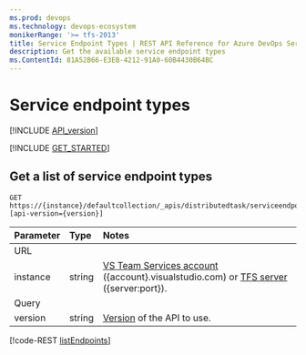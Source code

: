 ```yaml
---
ms.prod: devops
ms.technology: devops-ecosystem
monikerRange: '>= tfs-2013'
title: Service Endpoint Types | REST API Reference for Azure DevOps Services and Team Foundation Server
description: Get the available service endpoint types
ms.ContentId: 81A52B66-E3EB-4212-91A0-60B4430B64BC
---
```


# Service endpoint types

[!INCLUDE [API_version](../_data/version3-preview1.md)]

[!INCLUDE [GET_STARTED](../_data/get-started.md)]

## Get a list of service endpoint types

```no-highlight
GET https://{instance}/defaultcollection/_apis/distributedtask/serviceendpointtypes?[api-version={version}]
```

| Parameter     | Type     | Notes
|:--------------|:---------|:------------
| URL
| instance      | string   | [VS Team Services account](/azure/devops/integrate/get-started/rest/basics) ({account}.visualstudio.com) or [TFS server](/azure/devops/integrate/get-started/rest/basics) ({server:port}).
| Query
| version       | string   | [Version](../../concepts/rest-api-versioning.md) of the API to use.

[!code-REST [listEndpoints](./_data/endpointTypes/GET__distributedtask_serviceendpointtypes.json)]